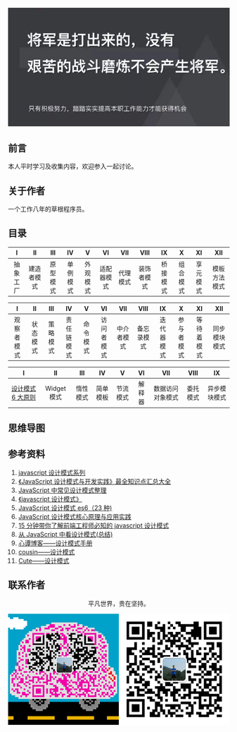 ![image](./img/timg.jpg)
<br>

## 前言

本人平时学习及收集内容，欢迎参入一起讨论。

## 关于作者

一个工作八年的草根程序员。

## 目录

|    I     |     II     |   III    |    IV    |    V     |     VI     |   VII    |    VIII    |    IX    |    X     |    XI    |     XII      |
| :------: | :--------: | :------: | :------: | :------: | :--------: | :------: | :--------: | :------: | :------: | :------: | :----------: |
| 抽象工厂 | 建造者模式 | 原型模式 | 单例模式 | 外观模式 | 适配器模式 | 代理模式 | 装饰者模式 | 桥接模式 | 组合模式 | 享元模式 | 模板方法模式 |

|     I      |    II    |   III    |     IV     |    V     |     VI     |    VII     |    VIII    |     IX     |     X      |     XI     |     XII      |
| :--------: | :------: | :------: | :--------: | :------: | :--------: | :--------: | :--------: | :--------: | :--------: | :--------: | :----------: |
| 观察者模式 | 状态模式 | 策略模式 | 责任链模式 | 命令模式 | 访问者模式 | 中介者模式 | 备忘录模式 | 迭代器模式 | 参与者模式 | 等待着模式 | 同步模块模式 |

|                                                                                      I                                                                                       |     II      |   III    |    IV    |    V     |   VI   |       VII        |   VIII   |      IX      |
| :--------------------------------------------------------------------------------------------------------------------------------------------------------------------------: | :---------: | :------: | :------: | :------: | :----: | :--------------: | :------: | :----------: |
| [设计模式 6 大原则](https://github.com/cs-learning-record/javascript-series/blob/master/design-patterns/%E8%AE%BE%E8%AE%A1%E6%A8%A1%E5%BC%8F6%E5%A4%A7%E5%8E%9F%E5%88%99.md) | Widget 模式 | 惰性模式 | 简单模板 | 节流模式 | 解释器 | 数据访问对象模式 | 委托模式 | 异步模块模式 |

## 思维导图

## 参考资料

1. [javascript 设计模式系列](https://www.cnblogs.com/webFrontDev/p/3553402.html)
2. [《JavaScript 设计模式与开发实践》最全知识点汇总大全](https://juejin.im/post/5c2e10a76fb9a049c0432697)
3. [JavaScript 中常见设计模式整理](https://juejin.im/post/5afe6430518825428630bc4d)
4. [《javascript 设计模式》](https://github.com/yanlele/node-index/tree/master/book/04%E3%80%81js%E8%AE%BE%E8%AE%A1%E6%A8%A1%E5%BC%8F)
5. [JavaScript 设计模式 es6（23 种)](https://juejin.im/post/5e021eb96fb9a01628014095)
6. [JavaScript 设计模式核⼼原理与应⽤实践](https://juejin.im/book/5c70fc83518825428d7f9dfb/section/5c70fc845188256282697b96)
7. [15 分钟带你了解前端工程师必知的 javascript 设计模式](https://juejin.im/post/5e32bbc9f265da3e1a59b2ab)
8. [从 JavaScript 中看设计模式(总结)](https://juejin.im/post/5e4a87776fb9a07ca714ae54)
9. [心谭博客——设计模式手册](https://xxoo521.com/categories/%E8%AE%BE%E8%AE%A1%E6%A8%A1%E5%BC%8F%E6%89%8B%E5%86%8C/)
10. [cousin——设计模式](https://www.yuque.com/wubinhp/uxiv5i/pvqh1b)
11. [Cute——设计模式](http://js.pingan8787.com/)

## 联系作者

<div align="center">
    <p>
        平凡世界，贵在坚持。
    </p>
    <img src="./img/contact.png" />
</div>
